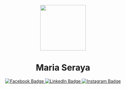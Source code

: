 <div id="header" align="center">
  <img src="https://media.giphy.com/media/QBGfW8HqzXzYDojCqo/giphy.gif" width="150"/>

  <h1>Maria Seraya</h1>

  <div id="badges" align="center">  
    <a href="#">
      <img src="https://img.shields.io/badge/Facebook-blue?logo=Facebook&logoColor=white&style=for-the-badge" alt="Facebook Badge"/>
    </a>
    <a href="#">
      <img src="https://img.shields.io/badge/LinkedIn-blue?style=for-the-badge&logo=linkedin&logoColor=white" alt="LinkedIn Badge"/>
    </a>
    <a href="#">
      <img src="https://img.shields.io/badge/Instagram-blue?logo=Instagram&logoColor=white&style=for-the-badge" alt="Instagram Badge"/>
    </a>
  </div>
  
  
  
  </div>
